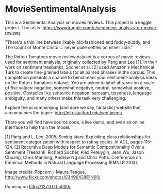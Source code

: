 # MovieSentimentalAnalysis

This is a Sentimental Analysis on movies reviews. This project is a kaggle project. 
The url is :https://www.kaggle.com/c/sentiment-analysis-on-movie-reviews


"There's a thin line between likably old-fashioned and fuddy-duddy, and The Count of Monte Cristo ... 
never quite settles on either side."

The Rotten Tomatoes movie review dataset is a corpus of movie reviews used for sentiment analysis, 
originally collected by Pang and Lee [1]. In their work on sentiment treebanks, Socher et al. [2] used Amazon's Mechanical Turk to create fine-grained labels for all parsed phrases in the corpus. This competition presents a chance to benchmark your sentiment-analysis ideas on the Rotten Tomatoes dataset. You are asked to label phrases on a scale of five values: negative, somewhat negative, neutral, somewhat positive, positive. Obstacles like sentence negation, sarcasm, terseness, language ambiguity, and many others make this task very challenging.

Explore the accompanying (and dare we say, fantastic) website that accompanies the paper:
http://nlp.stanford.edu/sentiment/

There you will find have source code, a live demo, and even an online interface to help train the model.

[1] Pang and L. Lee. 2005. Seeing stars: Exploiting class relationships for sentiment categorization with respect to rating scales. In ACL, pages 115–124.
[2] Recursive Deep Models for Semantic Compositionality Over a Sentiment Treebank, Richard Socher, Alex Perelygin, Jean Wu, Jason Chuang, Chris Manning, Andrew Ng and Chris Potts. Conference on Empirical Methods in Natural Language Processing (EMNLP 2013).

Image credits: Popcorn - Maura Teague, http://www.flickr.com/photos/93496438@N06/

Running on http://127.0.0.1:5000/

